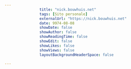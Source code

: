 ---
                title: "nick.bouwhuis.net"
                tags: [Sito personale]
                externalUrl: "https://nick.bouwhuis.net"
                date: 9974-08-08
                showDate: false
                showAuthor: false
                showReadingTime: false
                showEdit: false
                showLikes: false
                showViews: false
                layoutBackgroundHeaderSpace: false
                ---

